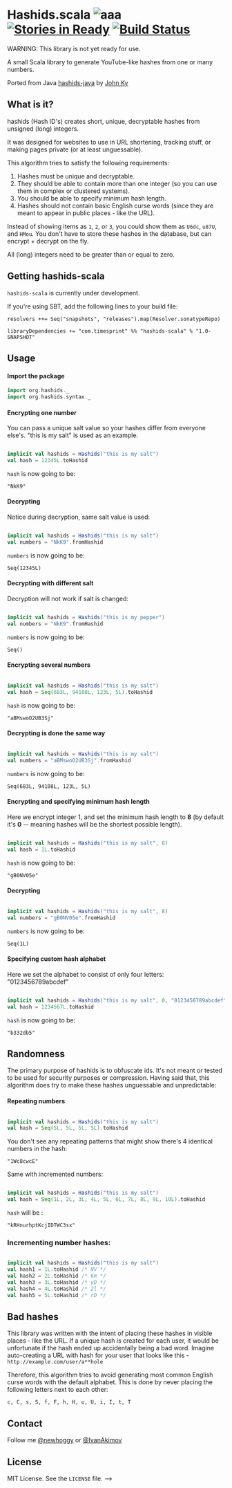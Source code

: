 # Hashids.scala ![aaa](http://img.shields.io/badge/hashids--scala-1.0-ff69b4.svg)  [![Stories in Ready](https://badge.waffle.io/newhoggy/hashids-scala.png?label=ready&title=Ready)](https://waffle.io/newhoggy/hashids-scala) [![Build Status](https://drone.io/github.com/newhoggy/hashids-scala/status.png)](https://drone.io/github.com/newhoggy/hashids-scala/latest)

WARNING: This library is not yet ready for use.

A small Scala library to generate YouTube-like hashes from one or many numbers.

Ported from Java [hashids-java](https://github.com/jiecao-fm/hashids-java) by [John Ky](https://github.com/newhoggy)

## What is it?

hashids (Hash ID's) creates short, unique, decryptable hashes from unsigned (long) integers.

It was designed for websites to use in URL shortening, tracking stuff, or making pages private (or at least unguessable).

This algorithm tries to satisfy the following requirements:

1. Hashes must be unique and decryptable.
2. They should be able to contain more than one integer (so you can use them in complex or clustered systems).
3. You should be able to specify minimum hash length.
4. Hashes should not contain basic English curse words (since they are meant to appear in public places - like the URL).

Instead of showing items as `1`, `2`, or `3`, you could show them as `U6dc`, `u87U`, and `HMou`.
You don't have to store these hashes in the database, but can encrypt + decrypt on the fly.

All (long) integers need to be greater than or equal to zero.

## Getting hashids-scala

`hashids-scala` is currently under development.

If you're using SBT, add the following lines to your build file:

	resolvers ++= Seq("snapshots", "releases").map(Resolver.sonatypeRepo)
	
    libraryDependencies += "com.timesprint" %% "hashids-scala" % "1.0-SNAPSHOT"

## Usage

#### Import the package

```scala
import org.hashids._
import org.hashids.syntax._
```

#### Encrypting one number

You can pass a unique salt value so your hashes differ from everyone else's.  "this is my salt" is used as an example.

```scala

implicit val hashids = Hashids("this is my salt")
val hash = 12345L.toHashid
```

`hash` is now going to be:

	"NkK9"

#### Decrypting

Notice during decryption, same salt value is used:

```scala

implicit val hashids = Hashids("this is my salt")
val numbers = "NkK9".fromHashid
```

`numbers` is now going to be:

	Seq(12345L)

#### Decrypting with different salt

Decryption will not work if salt is changed:

```scala

implicit val hashids = Hashids("this is my pepper")
val numbers = "NkK9".fromHashid
```

`numbers` is now going to be:

	Seq()

#### Encrypting several numbers

```scala

implicit val hashids = Hashids("this is my salt")
val hash = Seq(683L, 94108L, 123L, 5L).toHashid
```

`hash` is now going to be:

	"aBMswoO2UB3Sj"

#### Decrypting is done the same way

```scala

implicit val hashids = Hashids("this is my salt")
val numbers = "aBMswoO2UB3Sj".fromHashid
```

`numbers` is now going to be:

	Seq(683L, 94108L, 123L, 5L)

#### Encrypting and specifying minimum hash length

Here we encrypt integer 1, and set the minimum hash length to **8** (by default it's **0** -- meaning hashes will be the shortest possible length).

```scala

implicit val hashids = Hashids("this is my salt", 8)
val hash = 1L.toHashid
```

`hash` is now going to be:

	"gB0NV05e"

#### Decrypting

```scala

implicit val hashids = Hashids("this is my salt", 8)
val numbers = "gB0NV05e".fromHashid
```

`numbers` is now going to be:

	Seq(1L)

#### Specifying custom hash alphabet

Here we set the alphabet to consist of only four letters: "0123456789abcdef"

```scala

implicit val hashids = Hashids("this is my salt", 0, "0123456789abcdef")
val hash = 1234567L.toHashid
```

`hash` is now going to be:

	"b332db5"

## Randomness

The primary purpose of hashids is to obfuscate ids. It's not meant or tested to be used for security purposes or compression.
Having said that, this algorithm does try to make these hashes unguessable and unpredictable:

#### Repeating numbers

```scala

implicit val hashids = Hashids("this is my salt")
val hash = Seq(5L, 5L, 5L, 5L).toHashid
```

You don't see any repeating patterns that might show there's 4 identical numbers in the hash:

	"1Wc8cwcE"

Same with incremented numbers:

```scala

implicit val hashids = Hashids("this is my salt")
val hash = Seq(1L, 2L, 3L, 4L, 5L, 6L, 7L, 8L, 9L, 10L).toHashid
```

`hash` will be :

	"kRHnurhptKcjIDTWC3sx"

### Incrementing number hashes:

```scala

implicit val hashids = Hashids("this is my salt")
val hash1 = 1L.toHashid /* NV */
val hash2 = 2L.toHashid /* 6m */
val hash3 = 3L.toHashid /* yD */
val hash4 = 4L.toHashid /* 2l */
val hash5 = 5L.toHashid /* rD */
```

## Bad hashes

This library was written with the intent of placing these hashes in visible places - like the URL. If a unique hash is created for each user, it would be unfortunate if the hash ended up accidentally being a bad word. Imagine auto-creating a URL with hash for your user that looks like this - `http://example.com/user/a**hole`

Therefore, this algorithm tries to avoid generating most common English curse words with the default alphabet. This is done by never placing the following letters next to each other:

	c, C, s, S, f, F, h, H, u, U, i, I, t, T

## Contact

Follow me [@newhoggy](https://twitter.com/newhoggy) or [@IvanAkimov](http://twitter.com/ivanakimov)

## License

MIT License. See the `LICENSE` file.
-->
